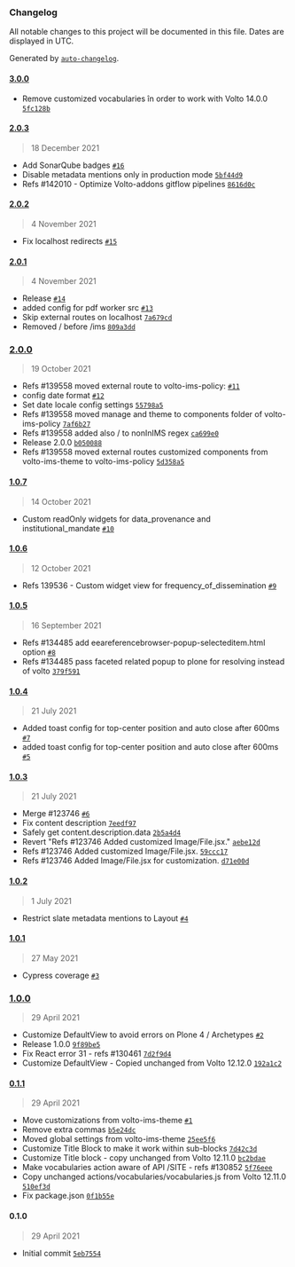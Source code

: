 ### Changelog

All notable changes to this project will be documented in this file. Dates are displayed in UTC.

Generated by [`auto-changelog`](https://github.com/CookPete/auto-changelog).

#### [3.0.0](https://github.com/eea/volto-ims-policy/compare/2.0.3...3.0.0)

- Remove customized vocabularies în order to work with Volto 14.0.0 [`5fc128b`](https://github.com/eea/volto-ims-policy/commit/5fc128bf5b3396b47df80339da5b73c03967ad26)

#### [2.0.3](https://github.com/eea/volto-ims-policy/compare/2.0.2...2.0.3)

> 18 December 2021

- Add SonarQube badges [`#16`](https://github.com/eea/volto-ims-policy/pull/16)
- Disable metadata mentions only in production mode [`5bf44d9`](https://github.com/eea/volto-ims-policy/commit/5bf44d9c65c87a77835a416b6a18c62ca43413dc)
- Refs #142010 - Optimize Volto-addons gitflow pipelines [`8616d0c`](https://github.com/eea/volto-ims-policy/commit/8616d0c8df90ebcc3db1b6a967ae8923b1babc77)

#### [2.0.2](https://github.com/eea/volto-ims-policy/compare/2.0.1...2.0.2)

> 4 November 2021

- Fix localhost redirects [`#15`](https://github.com/eea/volto-ims-policy/pull/15)

#### [2.0.1](https://github.com/eea/volto-ims-policy/compare/2.0.0...2.0.1)

> 4 November 2021

- Release [`#14`](https://github.com/eea/volto-ims-policy/pull/14)
- added config for pdf worker src [`#13`](https://github.com/eea/volto-ims-policy/pull/13)
- Skip external routes on localhost [`7a679cd`](https://github.com/eea/volto-ims-policy/commit/7a679cdaba5a3cd4bcf0a828a24da37806d15bff)
- Removed \/ before /ims [`809a3dd`](https://github.com/eea/volto-ims-policy/commit/809a3ddc61fe39b6adc5504897f53c292f4cf065)

### [2.0.0](https://github.com/eea/volto-ims-policy/compare/1.0.7...2.0.0)

> 19 October 2021

- Refs #139558 moved external route to volto-ims-policy: [`#11`](https://github.com/eea/volto-ims-policy/pull/11)
- config date format [`#12`](https://github.com/eea/volto-ims-policy/pull/12)
- Set date locale config settings [`55798a5`](https://github.com/eea/volto-ims-policy/commit/55798a5f76149731096be14d05a4f45df4e6a029)
- Refs #139558 moved manage and theme to components folder of volto-ims-policy [`7af6b27`](https://github.com/eea/volto-ims-policy/commit/7af6b2741650efca65c9089523ad6a5044c6f592)
- Refs #139558 added also / to nonInIMS regex [`ca699e0`](https://github.com/eea/volto-ims-policy/commit/ca699e00425d033c4ce14cb5e760a870bdbc116b)
- Release 2.0.0 [`b050088`](https://github.com/eea/volto-ims-policy/commit/b050088cd857121077d7d62e25b61a2b1c09ce45)
- Refs #139558 moved external routes customized components from volto-ims-theme to volto-ims-policy [`5d358a5`](https://github.com/eea/volto-ims-policy/commit/5d358a50e3bc8c5a03142c083b8898e4a39130f6)

#### [1.0.7](https://github.com/eea/volto-ims-policy/compare/1.0.6...1.0.7)

> 14 October 2021

- Custom readOnly widgets for data_provenance and institutional_mandate [`#10`](https://github.com/eea/volto-ims-policy/pull/10)

#### [1.0.6](https://github.com/eea/volto-ims-policy/compare/1.0.5...1.0.6)

> 12 October 2021

- Refs 139536 - Custom widget view for frequency_of_dissemination [`#9`](https://github.com/eea/volto-ims-policy/pull/9)

#### [1.0.5](https://github.com/eea/volto-ims-policy/compare/1.0.4...1.0.5)

> 16 September 2021

- Refs #134485 add eeareferencebrowser-popup-selecteditem.html option [`#8`](https://github.com/eea/volto-ims-policy/pull/8)
- Refs #134485 pass faceted related popup to plone for resolving instead of volto [`379f591`](https://github.com/eea/volto-ims-policy/commit/379f591a96aa176204a3fe25a16414051ba4d9de)

#### [1.0.4](https://github.com/eea/volto-ims-policy/compare/1.0.3...1.0.4)

> 21 July 2021

- Added toast config for top-center position and auto close after 600ms [`#7`](https://github.com/eea/volto-ims-policy/pull/7)
- added toast config for top-center position and auto close after 600ms [`#5`](https://github.com/eea/volto-ims-policy/pull/5)

#### [1.0.3](https://github.com/eea/volto-ims-policy/compare/1.0.2...1.0.3)

> 21 July 2021

- Merge #123746 [`#6`](https://github.com/eea/volto-ims-policy/pull/6)
- Fix content description [`7eedf97`](https://github.com/eea/volto-ims-policy/commit/7eedf9745bd0fe5f29dfd70abf0c87e821209bbe)
- Safely get content.description.data [`2b5a4d4`](https://github.com/eea/volto-ims-policy/commit/2b5a4d48b0985c094c8d4a64e529b906e87fcf49)
- Revert "Refs #123746 Added customized Image/File.jsx." [`aebe12d`](https://github.com/eea/volto-ims-policy/commit/aebe12d052b7548fef3efcea929220327e9e2b42)
- Refs #123746 Added customized Image/File.jsx. [`59ccc17`](https://github.com/eea/volto-ims-policy/commit/59ccc172617b2c73e940801ddf584f4575f12ca3)
- Refs #123746 Added Image/File.jsx for customization. [`d71e00d`](https://github.com/eea/volto-ims-policy/commit/d71e00de7af548cc81e5466a6cb93de01de32d94)

#### [1.0.2](https://github.com/eea/volto-ims-policy/compare/1.0.1...1.0.2)

> 1 July 2021

- Restrict slate metadata mentions to Layout [`#4`](https://github.com/eea/volto-ims-policy/pull/4)

#### [1.0.1](https://github.com/eea/volto-ims-policy/compare/1.0.0...1.0.1)

> 27 May 2021

- Cypress coverage [`#3`](https://github.com/eea/volto-ims-policy/pull/3)

### [1.0.0](https://github.com/eea/volto-ims-policy/compare/0.1.1...1.0.0)

> 29 April 2021

- Customize DefaultView to avoid errors on Plone 4 / Archetypes [`#2`](https://github.com/eea/volto-ims-policy/pull/2)
- Release 1.0.0 [`9f89be5`](https://github.com/eea/volto-ims-policy/commit/9f89be54dfe928eb42759b37cb724b7eb0b1197c)
- Fix React error 31 - refs #130461 [`7d2f9d4`](https://github.com/eea/volto-ims-policy/commit/7d2f9d43a333b285d4f4f9781be125ff55dea7be)
- Customize DefaultView - Copied unchanged from Volto 12.12.0 [`192a1c2`](https://github.com/eea/volto-ims-policy/commit/192a1c2d79b8efc0efabb469c1bcadbf5949e5eb)

#### [0.1.1](https://github.com/eea/volto-ims-policy/compare/0.1.0...0.1.1)

> 29 April 2021

- Move customizations from volto-ims-theme [`#1`](https://github.com/eea/volto-ims-policy/pull/1)
- Remove extra commas [`b5e24dc`](https://github.com/eea/volto-ims-policy/commit/b5e24dcf70fdea3f89924fc5f7e9c464024bf8b4)
- Moved global settings from volto-ims-theme [`25ee5f6`](https://github.com/eea/volto-ims-policy/commit/25ee5f6dfcf2234a76cf7fc5adbe8e8f85c7d8eb)
- Customize Title Block to make it work within sub-blocks [`7d42c3d`](https://github.com/eea/volto-ims-policy/commit/7d42c3d5bf17b5dd6796886d4cd082d893796604)
- Customize Title block - copy unchanged from Volto 12.11.0 [`bc2bdae`](https://github.com/eea/volto-ims-policy/commit/bc2bdae4a55fffe18be508130068ade0874c6d7b)
- Make vocabularies action aware of API /SITE - refs #130852 [`5f76eee`](https://github.com/eea/volto-ims-policy/commit/5f76eeeb08ae15f9d698be0c6e83d27c78a02576)
- Copy unchanged actions/vocabularies/vocabularies.js from Volto 12.11.0 [`510ef3d`](https://github.com/eea/volto-ims-policy/commit/510ef3db97d16fa8430f42dae6fc4e16f98884b7)
- Fix package.json [`0f1b55e`](https://github.com/eea/volto-ims-policy/commit/0f1b55ef11874c2086cd24eb63c783bcd720da3c)

#### 0.1.0

> 29 April 2021

- Initial commit [`5eb7554`](https://github.com/eea/volto-ims-policy/commit/5eb7554636873d77b90fbcee5bfe52eb44780a9e)
